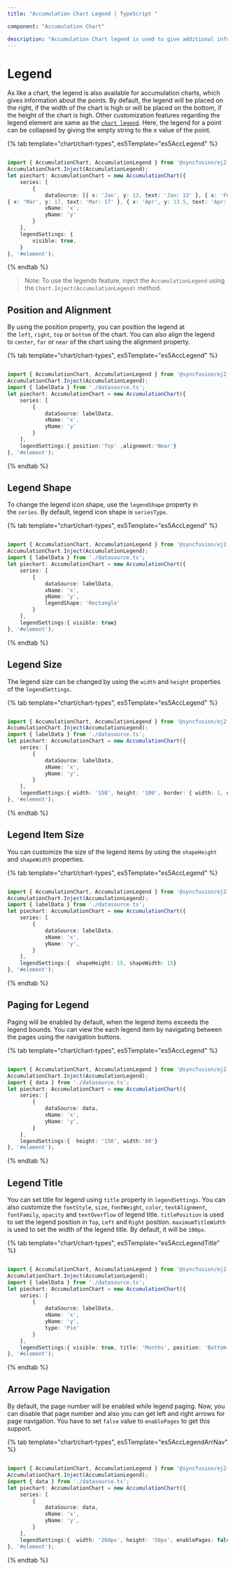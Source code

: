 ```yaml
---
title: "Accumulation Chart Legend | TypeScript "

component: "Accumulation Chart"

description: "Accumulation Chart legend is used to give additional information about the chart series."
---
```


# Legend

As like a chart, the legend is also available for accumulation charts, which gives information about the points.
By default, the legend will be placed on the right, if the width of the chart is high or will be placed on the bottom,
if the height of the chart is high. Other customization features regarding the legend element are same as the
[`chart legend`](http://ej2.syncfusion.com/documentation/chart/legend).
Here, the legend for a point can be collapsed by giving the empty string to the x value of the point.

{% tab template="chart/chart-types", es5Template="es5AccLegend" %}

```typescript

import { AccumulationChart, AccumulationLegend } from '@syncfusion/ej2-charts';
AccumulationChart.Inject(AccumulationLegend);
let piechart: AccumulationChart = new AccumulationChart({
    series: [
        {
            dataSource: [{ x: 'Jan', y: 13, text: 'Jan: 13' }, { x: 'Feb', y: 13, text: 'Feb: 13' },
{ x: 'Mar', y: 17, text: 'Mar: 17' }, { x: 'Apr', y: 13.5, text: 'Apr: 13.5' }],
            xName: 'x',
            yName: 'y'
        }
    ],
    legendSettings: {
        visible: true,
    }
}, '#element');

```

{% endtab %}

>Note: To use the legends feature, inject the `AccumulationLegend` using the `Chart.Inject(AccumulationLegend)` method.

## Position and Alignment

By using the position property, you can position the legend at the `left`, `right`, `top` or `bottom` of the chart.
You can also align the legend to `center`, `far` or `near` of the chart using the alignment property.

{% tab template="chart/chart-types", es5Template="es5AccLegend" %}

```typescript

import { AccumulationChart, AccumulationLegend } from '@syncfusion/ej2-charts';
AccumulationChart.Inject(AccumulationLegend);
import { labelData } from './datasource.ts';
let piechart: AccumulationChart = new AccumulationChart({
    series: [
        {
            dataSource: labelData,
            xName: 'x',
            yName: 'y'
        }
    ],
    legendSettings:{ position:'Top' ,alignment:'Near'}
}, '#element');

```

{% endtab %}

## Legend Shape

To change the legend icon shape, use the `legendShape` property in the `series`. By default, legend icon shape
is `seriesType`.

{% tab template="chart/chart-types", es5Template="es5AccLegend" %}

```typescript

import { AccumulationChart, AccumulationLegend } from '@syncfusion/ej2-charts';
AccumulationChart.Inject(AccumulationLegend);
import { labelData } from './datasource.ts';
let piechart: AccumulationChart = new AccumulationChart({
    series: [
        {
            dataSource: labelData,
            xName: 'x',
            yName: 'y',
            legendShape: 'Rectangle'
        }
    ],
    legendSettings:{ visible: true}
}, '#element');

```

{% endtab %}

## Legend Size

The legend size can be changed by using the `width` and `height` properties of the `legendSettings`.

{% tab template="chart/chart-types", es5Template="es5AccLegend" %}

```typescript

import { AccumulationChart, AccumulationLegend } from '@syncfusion/ej2-charts';
AccumulationChart.Inject(AccumulationLegend);
import { labelData } from './datasource.ts';
let piechart: AccumulationChart = new AccumulationChart({
    series: [
        {
            dataSource: labelData,
            xName: 'x',
            yName: 'y',
        }
    ],
    legendSettings:{ width: '150', height: '100', border: { width: 1, color: 'pink'}}
}, '#element');

```

{% endtab %}

## Legend Item Size

You can customize the size of the legend items by using the `shapeHeight` and `shapeWidth` properties.

{% tab template="chart/chart-types", es5Template="es5AccLegend" %}

```typescript

import { AccumulationChart, AccumulationLegend } from '@syncfusion/ej2-charts';
AccumulationChart.Inject(AccumulationLegend);
import { labelData } from './datasource.ts';
let piechart: AccumulationChart = new AccumulationChart({
    series: [
        {
            dataSource: labelData,
            xName: 'x',
            yName: 'y',
        }
    ],
    legendSettings:{  shapeHeight: 15, shapeWidth: 15}
}, '#element');

```

{% endtab %}

## Paging for Legend

Paging will be enabled by default, when the legend items exceeds the legend bounds. You can view the each legend
item by navigating between the pages using the navigation buttons.

{% tab template="chart/chart-types", es5Template="es5AccLegend" %}

```typescript

import { AccumulationChart, AccumulationLegend } from '@syncfusion/ej2-charts';
AccumulationChart.Inject(AccumulationLegend);
import { data } from './datasource.ts';
let piechart: AccumulationChart = new AccumulationChart({
    series: [
        {
            dataSource: data,
            xName: 'x',
            yName: 'y',
        }
    ],
    legendSettings:{  height: '150', width:'80'}
}, '#element');

```

{% endtab %}

## Legend Title

You can set title for legend using `title` property in `legendSettings`. You can also customize the `fontStyle`, `size`, `fontWeight`,
`color`, `textAlignment`, `fontFamily`, `opacity` and `textOverflow` of legend title. `titlePosition` is used to set the legend position in `Top`, `Left` and `Right` position. `maximumTitleWidth` is used to set the width of the legend title. By default, it will be `100px`.

{% tab template="chart/chart-types", es5Template="es5AccLegendTitle" %}

```typescript

import { AccumulationChart, AccumulationLegend } from '@syncfusion/ej2-charts';
AccumulationChart.Inject(AccumulationLegend);
import { labelData } from './datasource.ts';
let piechart: AccumulationChart = new AccumulationChart({
    series: [
        {
            dataSource: labelData,
            xName: 'x',
            yName: 'y',
            type: 'Pie'
        }
    ],
    legendSettings:{ visible: true, title: 'Months', position: 'Bottom' }
}, '#element');

```

{% endtab %}

## Arrow Page Navigation

By default, the page number will be enabled while legend paging. Now, you can disable that page number and also you can get left and right arrows for page navigation. You have to set `false` value to `enablePages` to get this support.

{% tab template="chart/chart-types", es5Template="es5AccLegendArrNav" %}

```typescript

import { AccumulationChart, AccumulationLegend } from '@syncfusion/ej2-charts';
AccumulationChart.Inject(AccumulationLegend);
import { data } from './datasource.ts';
let piechart: AccumulationChart = new AccumulationChart({
    series: [
        {
            dataSource: data,
            xName: 'x',
            yName: 'y',
        }
    ],
    legendSettings:{  width: '260px', height: '50px', enablePages: false, position: 'Bottom'}
}, '#element');

```

{% endtab %}
